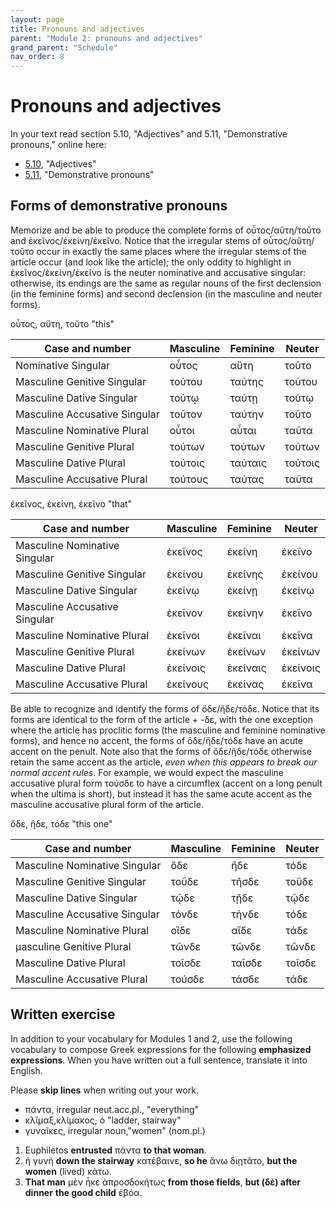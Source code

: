 ```yaml
---
layout: page
title: Pronouns and adjectives
parent: "Module 2: pronouns and adjectives"
grand_parent: "Schedule"
nav_order: 8
---
```



# Pronouns and adjectives


In your text read section 5.10, "Adjectives" and 5.11, "Demonstrative pronouns," online here:


- [5.10](https://hellenike.github.io/textbook/topics/module2/demonstratives/), "Adjectives"
- [5.11](https://hellenike.github.io/textbook/topics/module2/demonstratives/), "Demonstrative pronouns"



## Forms of demonstrative pronouns

Memorize and be able to produce the complete forms of οὗτος/αὕτη/τοῦτο and ἐκεῖνος/ἐκείνη/ἐκεῖνο.  Notice that the irregular stems of οὗτος/αὕτη/τοῦτο occur in exactly the same places where the irregular stems of the article occur (and look like the article);  the only oddity to highlight in ἐκεῖνος/ἐκείνη/ἐκεῖνο is the neuter nominative and accusative singular: otherwise, its endings are the same as regular nouns of the first declension (in the feminine forms) and second declension (in the masculine and neuter forms).



οὗτος, αὕτη, τοῦτο "this"

| Case and number | Masculine | Feminine | Neuter |
| --- | --- | --- | ---  |
| Nominative Singular	| οὗτος | αὕτη| τοῦτο|
| Masculine Genitive Singular |	τούτου |ταύτης |τούτου |
| Masculine Dative Singular |	τούτῳ | ταύτῃ|τούτῳ |
| Masculine Accusative Singular |	τοῦτον |ταύτην |τοῦτο |
| Masculine Nominative Plural |	οὗτοι | αὗται| ταῦτα|
| Masculine Genitive Plural |	τούτων |τούτων |τούτων |
| Masculine Dative Plural |	τούτοις | ταύταις| τούτοις|
| Masculine Accusative Plural |	τούτους |ταύτας |ταῦτα |

ἐκεῖνος, ἐκείνη, ἐκεῖνο "that"

| Case and number | Masculine | Feminine | Neuter |
| --- | --- | --- | ---  | 
| Masculine Nominative Singular | 	ἐκεῖνος | ἐκείνη|ἐκεῖνο |
| Masculine Genitive Singular | 	ἐκείνου |ἐκείνης | ἐκείνου|
| Masculine Dative Singular | 	ἐκείνῳ | ἐκείνῃ|ἐκείνῳ |
| Masculine Accusative Singular | 	ἐκεῖνον | ἐκείνην|ἐκεῖνο |
| Masculine Nominative Plural | 	ἐκεῖνοι |ἐκεῖναι | ἐκεῖνα|
| Masculine Genitive Plural | 	ἐκείνων |ἐκείνων |ἐκείνων |
| Masculine Dative Plural | 	ἐκείνοις |ἐκείναις |ἐκείνοις |
| Masculine Accusative Plural | 	ἐκείνους |ἐκείνας | ἐκεῖνα|





Be able to recognize and identify the forms of ὅδε/ἥδε/τόδε. Notice that its forms are identical to the form of the article + -δε, with the one exception where the article has proclitic forms (the masculine and feminine nominative forms), and hence no accent, the forms of ὅδε/ἥδε/τόδε have an acute accent on the penult.  Note also that the forms of ὅδε/ἥδε/τόδε otherwise retain the same accent as the article, *even when this appears to break our normal accent rules*.  For example, we would expect the masculine accusative plural form τούσδε to have a circumflex (accent on a long penult when the ultima is short), but instead it has the same acute accent as the masculine accusative plural form of the article.


ὅδε, ἥδε, τόδε "this one"

| Case and number | Masculine | Feminine | Neuter |
| --- | --- | --- | ---  | 
| Masculine Nominative Singular | 	ὅδε |ἥδε | τόδε|
| Masculine Genitive Singular | 	τοῦδε |τῆσδε | τοῦδε|
| Masculine Dative Singular | 	τῷδε |τῇδε | τῷδε|
| Masculine Accusative Singular | 	τόνδε |τήνδε |τόδε |
| Masculine Nominative Plural | 	οἵδε | αἴδε| τάδε|
| μasculine Genitive Plural | 	τῶνδε | τῶνδε| τῶνδε|
| Masculine Dative Plural | 	τοῖσδε | ταῖσδε| τοῖσδε|
| Masculine Accusative Plural | 	τούσδε | τάσδε| τάδε|


## Written exercise

In addition to your vocabulary for Modules 1 and 2, use the following vocabulary to compose Greek expressions for the following **emphasized expressions**.  When you have written out a full sentence, translate it into English.

Please **skip lines** when writing out your work.


- πάντα,  irregular neut.acc.pl., "everything"
- κλῖμαξ,κλίμακος, ὁ "ladder, stairway"
- γυναῖκες, irregular noun,"women" (nom.pl.)

1. Euphiletos **entrusted** πάντα **to that woman**.
1. ἡ γυνή **down the stairway** κατέβαινε, **so he** ἄνω διῃτᾶτο, **but the women** (lived) κάτω.
2. **That man** μὲν ἧκε ἀπροσδοκήτως **from those fields**, **but (δὲ) after dinner**  **the good child**  ἐβόα.

